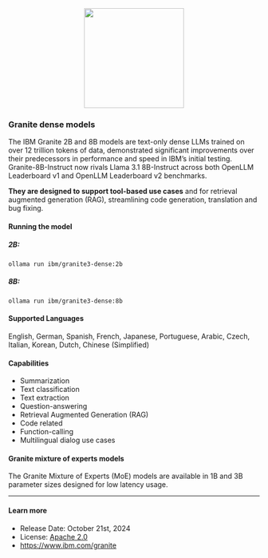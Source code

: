 <center><img src="https://ollama.com/assets/library/granite3.2/90c5e567-0004-425c-a17a-1b846c2b5d3d" data-canonical-src="https://gyazo.com/eb5c5741b6a9a16c692170a41a49c858.png" width="200" /></center>

### Granite dense models

The IBM Granite 2B and 8B models are text-only dense LLMs trained on over 12 trillion tokens of data, demonstrated significant improvements over their predecessors in performance and speed in IBM’s initial testing. Granite-8B-Instruct now rivals Llama 3.1 8B-Instruct across both OpenLLM Leaderboard v1 and OpenLLM Leaderboard v2 benchmarks.

**They are designed to support tool-based use cases** and for retrieval augmented generation (RAG), streamlining code generation, translation and bug fixing.

#### Running the model

##### 2B:

```
ollama run ibm/granite3-dense:2b
```

##### 8B:

```
ollama run ibm/granite3-dense:8b
```

#### Supported Languages

English, German, Spanish, French, Japanese, Portuguese, Arabic, Czech, Italian, Korean, Dutch, Chinese (Simplified)

#### Capabilities

- Summarization
- Text classification
- Text extraction
- Question-answering
- Retrieval Augmented Generation (RAG)
- Code related
- Function-calling
- Multilingual dialog use cases

#### Granite mixture of experts models

The Granite Mixture of Experts (MoE) models are available in 1B and 3B parameter sizes designed for low latency usage.

---

#### Learn more

- Release Date: October 21st, 2024
- License: [Apache 2.0](https://www.apache.org/licenses/LICENSE-2.0)
- https://www.ibm.com/granite
